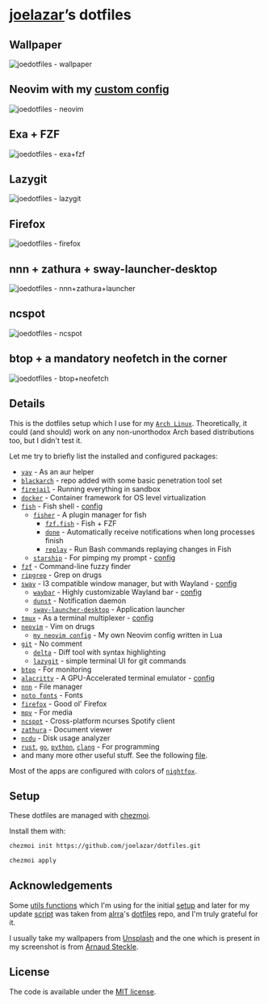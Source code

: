 # [joelazar](https://github.com/joelazar)’s dotfiles

## Wallpaper

![joedotfiles - wallpaper](screenshots/wallpaper.png)

## Neovim with my [custom config](https://github.com/joelazar/nvim-config)

![joedotfiles - neovim](screenshots/neovim.png)

## Exa + FZF

![joedotfiles - exa+fzf](screenshots/exa+fzf.png)

## Lazygit

![joedotfiles - lazygit](screenshots/lazygit.png)

## Firefox

![joedotfiles - firefox](screenshots/firefox.png)

## nnn + zathura + sway-launcher-desktop

![joedotfiles - nnn+zathura+launcher](screenshots/nnn+zathura+launcher.png)

## ncspot

![joedotfiles - ncspot](screenshots/ncspot.png)

## btop + a mandatory neofetch in the corner

![joedotfiles - btop+neofetch](screenshots/btop+neofetch.png)

## Details

This is the dotfiles setup which I use for my [`Arch Linux`](https://archlinux.org/).
Theoretically, it could (and should) work on any non-unorthodox Arch based
distributions too, but I didn't test it.

Let me try to briefly list the installed and configured packages:

- [`yay`](https://github.com/Jguer/yay) - As an aur helper
- [`blackarch`](https://blackarch.org/) - repo added with some basic penetration tool set
- [`firejail`](https://firejail.wordpress.com/) - Running everything in sandbox
- [`docker`](https://www.docker.com/) - Container framework for OS level virtualization
- [`fish`](https://fishshell.com/) - Fish shell - [config](dot_config/private_fish)
  - [`fisher`](https://github.com/jorgebucaran/fisher) - A plugin manager for fish
    - [`fzf.fish`](https://github.com/PatrickF1/fzf.fish) - Fish + FZF
    - [`done`](https://github.com/franciscolourenco/done) - Automatically receive notifications when long processes finish
    - [`replay`](https://github.com/jorgebucaran/replay.fish) - Run Bash commands replaying changes in Fish
  - [`starship`](https://github.com/starship/starship) - For pimping my prompt - [config](dot_config/starship.toml)
- [`fzf`](https://github.com/junegunn/fzf) - Command-line fuzzy finder
- [`ripgrep`](https://github.com/BurntSushi/ripgrep) - Grep on drugs
- [`sway`](https://swaywm.org/) - I3 compatible window manager, but with Wayland - [config](dot_config/sway/config)
  - [`waybar`](https://github.com/Alexays/Waybar) - Highly customizable Wayland bar - [config](dot_config/waybar/config)
  - [`dunst`](https://github.com/dunst-project/dunst) - Notification daemon
  - [`sway-launcher-desktop`](https://github.com/Biont/sway-launcher-desktop) - Application launcher
- [`tmux`](https://github.com/tmux/tmux) - As a terminal multiplexer - [config](dot_tmux.conf)
- [`neovim`](https://neovim.io/) - Vim on drugs
  - [`my neovim config`](https://github.com/joelazar/nvim-config) - My own Neovim config written in Lua
- [`git`](https://git-scm.com/) - No comment
  - [`delta`](https://github.com/dandavison/delta) - Diff tool with syntax highlighting
  - [`lazygit`](https://github.com/jesseduffield/lazygit) - simple terminal UI for git commands
- [`btop`](https://github.com/aristocratos/btop) - For monitoring
- [`alacritty`](https://github.com/alacritty/alacritty) - A GPU-Accelerated terminal emulator - [config](dot_config/alacritty/alacritty.yml)
- [`nnn`](https://github.com/jarun/nnn) - File manager
- [`noto fonts`](https://github.com/googlefonts/noto-fonts) - Fonts
- [`firefox`](https://www.mozilla.org/en-GB/firefox/) - Good ol' Firefox
- [`mpv`](https://mpv.io/) - For media
- [`ncspot`](https://github.com/hrkfdn/ncspot) - Cross-platform ncurses Spotify client
- [`zathura`](https://github.com/pwmt/zathura) - Document viewer
- [`ncdu`](https://dev.yorhel.nl/ncdu) - Disk usage analyzer
- [`rust`](https://www.rust-lang.org/), [`go`](https://golang.org/), [`python`](https://www.python.org/), [`clang`](https://clang.llvm.org/) - For programming
- and many more other useful stuff. See the following [file](run_once_install_packages.sh).

Most of the apps are configured with colors of [`nightfox`](https://github.com/EdenEast/nightfox.nvim).

## Setup

These dotfiles are managed with [chezmoi](https://github.com/twpayne/chezmoi).

Install them with:

```sh
chezmoi init https://github.com/joelazar/dotfiles.git

chezmoi apply
```

## Acknowledgements

Some [utils functions](scripts/) which I'm using for the initial [setup](run_once_install_packages.sh) and later for my update [script](private_dot_local/bin/executable_update_everything) was taken from [alrra](https://github.com/alrra)'s [dotfiles](https://github.com/alrra/dotfiles) repo, and I'm truly grateful for it.

I usually take my wallpapers from [Unsplash](https://unsplash.com/) and the one which is present in my screenshot is from [Arnaud Steckle](https://unsplash.com/@arnaudsteckle).

## License

The code is available under the [MIT license](LICENSE).
